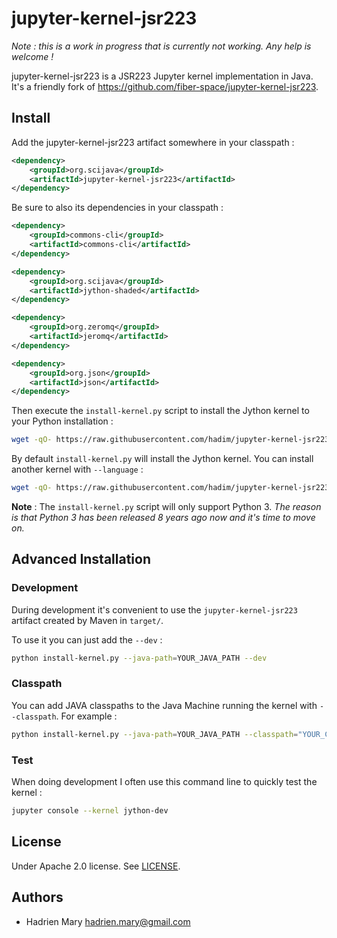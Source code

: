 # jupyter-kernel-jsr223

*Note : this is a work in progress that is currently not working. Any help is welcome !*

jupyter-kernel-jsr223 is a JSR223 Jupyter kernel implementation in Java. It's a friendly fork of https://github.com/fiber-space/jupyter-kernel-jsr223.


## Install

Add the jupyter-kernel-jsr223 artifact somewhere in your classpath :

```xml
<dependency>
    <groupId>org.scijava</groupId>
    <artifactId>jupyter-kernel-jsr223</artifactId>
</dependency>
```

Be sure to also its dependencies in your classpath :

```xml
<dependency>
    <groupId>commons-cli</groupId>
    <artifactId>commons-cli</artifactId>
</dependency>

<dependency>
    <groupId>org.scijava</groupId>
    <artifactId>jython-shaded</artifactId>
</dependency>

<dependency>
    <groupId>org.zeromq</groupId>
    <artifactId>jeromq</artifactId>
</dependency>

<dependency>
    <groupId>org.json</groupId>
    <artifactId>json</artifactId>
</dependency>
```

Then execute the `install-kernel.py` script to install the Jython kernel to your Python installation :

```bash
wget -qO- https://raw.githubusercontent.com/hadim/jupyter-kernel-jsr223/master/install-kernel.py | python - --java-path=YOUR_JAVA_PATH
```

By default `install-kernel.py` will install the Jython kernel. You can install another kernel with `--language` :

```bash
wget -qO- https://raw.githubusercontent.com/hadim/jupyter-kernel-jsr223/master/install-kernel.py | python - --java-path=YOUR_JAVA_PATH --language groovy
```

**Note** : The `install-kernel.py` script will only support Python 3. *The reason is that Python 3 has been released 8 years ago now and it's time to move on.*


## Advanced Installation

### Development

During development it's convenient to use the `jupyter-kernel-jsr223` artifact created by Maven in `target/`.

To use it you can just add the `--dev` :

```bash
python install-kernel.py --java-path=YOUR_JAVA_PATH --dev
```

### Classpath

You can add JAVA classpaths to the Java Machine running the kernel with `--classpath`. For example :

```bash
python install-kernel.py --java-path=YOUR_JAVA_PATH --classpath="YOUR_CLASS_PATH"
```

### Test

When doing development I often use this command line to quickly test the kernel :

```bash
jupyter console --kernel jython-dev
```

## License

Under Apache 2.0 license. See [LICENSE](LICENSE).

## Authors

- Hadrien Mary <hadrien.mary@gmail.com>

